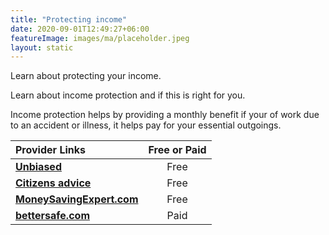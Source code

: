 ```yaml
---
title: "Protecting income"
date: 2020-09-01T12:49:27+06:00
featureImage: images/ma/placeholder.jpeg
layout: static
---
```


Learn about protecting your income.

Learn about income protection and if this is right for you.

Income protection helps by providing a monthly benefit if your of work due to an accident or illness, it helps pay for your essential outgoings.

| Provider Links      | Free or Paid  |  
| :-----------          | :--------------:      |  
| [**Unbiased**](https://www.unbiased.co.uk/discover/insurance/income-protection-insurance) | Free | 
| [**Citizens advice**](https://www.citizensadvice.org.uk/consumer/insurance/insurance/income-protection-insurance/) | Free | 
| [**MoneySavingExpert.com**](https://www.moneyexpert.com/income-protection/) | Free | 
| [**bettersafe.com**](https://www.awin1.com/cread.php?awinmid=16254&awinaffid=1198638&ued=https%3A%2F%2Fwww.bettersafe.com%2F) | Paid | 
  

<br/><br/>






